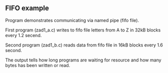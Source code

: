 ## FIFO example

Program demonstrates communicating via named pipe (fifo file).

First program (zad1_a.c) writes to fifo file letters from A to Z in 32kB blocks every 1.2 secend.

Second program (zad1_b.c) reads data from fifo file in 16kB blocks every 1.6 second.

The output tells how long programs are waiting for resource and how many bytes has been written or read.
